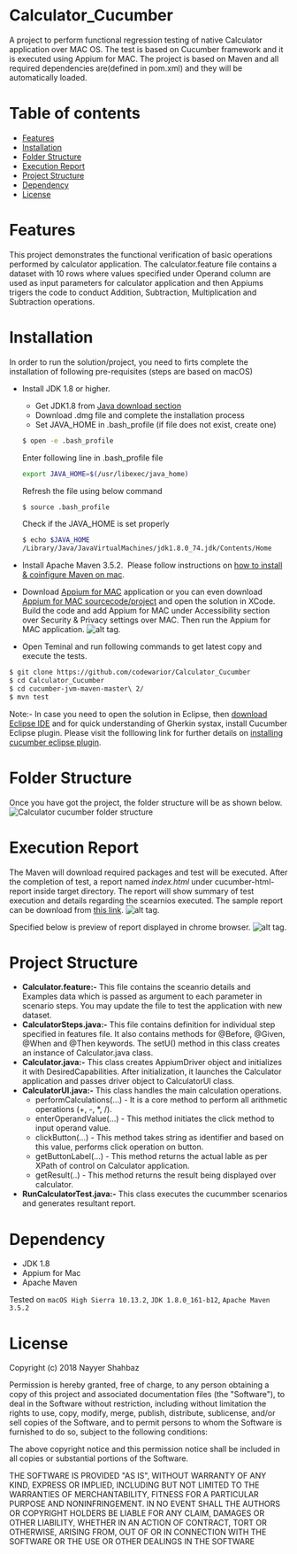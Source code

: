 # Calculator_Cucumber
A project to perform functional regression testing of native Calculator application over MAC OS. The test is based on Cucumber framework and it is executed using Appium for MAC. The project is based on Maven and all required dependencies are(defined in pom.xml) and they will be automatically loaded.

Table of contents
=================

<!--ts-->
   * [Features](#features)
   * [Installation](#installation)
   * [Folder Structure](#folder-structure)
   * [Execution Report](#execution-report)
   * [Project Structure](#project-structure)
   * [Dependency](#dependency)
   * [License](#license)
<!--te-->

Features
========
This project demonstrates the functional verification of basic operations performed by calculator application. The calculator.feature file contains a dataset with 10 rows where values specified under Operand column are used as input parameters for calculator application and then Appiums trigers the code to conduct Addition, Subtraction, Multiplication and Subtraction operations.

Installation
============
In order to run the solution/project, you need to firts complete the installation of following pre-requisites (steps are based on macOS)

* Install JDK 1.8 or higher.
  * Get JDK1.8 from [Java download section](http://www.oracle.com/technetwork/java/javase/downloads/jdk8-downloads-2133151.html)
  * Download .dmg file and complete the installation process
  * Set JAVA_HOME in .bash_profile (if file does not exist, create one)
  ```bash
  $ open -e .bash_profile
  ```
  Enter following line in .bash_profile file
  
  ```bash
  export JAVA_HOME=$(/usr/libexec/java_home)
  ```
  Refresh the file using below command
  ```bash
  $ source .bash_profile
  ```
  Check if the JAVA_HOME is set properly
  ```bash
  $ echo $JAVA_HOME
  /Library/Java/JavaVirtualMachines/jdk1.8.0_74.jdk/Contents/Home
  ```
* Install Apache Maven 3.5.2.
  Please follow instructions on [how to install & coinfigure Maven on mac](  https://openiam.atlassian.net/wiki/spaces/IAMSUITEV3/pages/524742/Installing+Apache+Maven+on+Mac).

* Download [Appium for MAC](https://www.dropbox.com/s/uhtnp3g23mxp5rs/AppiumForMac.app.zip?dl=0) application or you can even download [Appium for MAC sourcecode/project](https://github.com//appium/appium-for-mac) and open the solution in XCode. Build the code and add Appium for MAC under Accessibility section over Security & Privacy settings over MAC. Then run the Appium for MAC application.
![alt tag](https://i.imgur.com/7cI6PxG.png).

* Open Teminal and run following commands to get latest copy and execute the tests.
```bash
$ git clone https://github.com/codewarior/Calculator_Cucumber
$ cd Calculator_Cucumber
$ cd cucumber-jvm-maven-master\ 2/
$ mvn test
```
Note:- In case you need to open the solution in Eclipse, then [download Eclipse IDE]( https://www.eclipse.org/downloads/packages/eclipse-ide-java-developers/mars2) and for quick understanding of Gherkin systax, install Cucumber Eclipse plugin. Please visit the folllowing link for further details on [installing cucumber eclipse plugin]( http://toolsqa.com/cucumber/install-cucumber-eclipse-plugin/).

Folder Structure
================
Once you have got the project, the folder structure will be as shown below.
![](https://i.imgur.com/cmZxELl.png "Calculator cucumber folder structure")

Execution Report
================
The Maven will download required packages and test will be executed. After the completion of test, a report named *index.html* under cucumber-html-report inside target directory. The report will show summary of test execution and details regarding the scearnios executed. The sample report can be download from [this link](https://www.dropbox.com/s/8hnhj2cgh87yhoo/cucumber-html-report.zip?dl=0).
![alt tag](https://i.imgur.com/sVOeppI.png).

Specified below is preview of report displayed in chrome browser.
![alt tag](https://i.imgur.com/MxjKkBJ.png).

Project Structure
=================
* **Calculator.feature:-** This file contains the sceanrio details and Examples data which is passed as argument to each parameter in scenario steps. You may update the file to test the application with new dataset.
* **CalculatorSteps.java:-** This file contains definition for individual step specified in features file. It also contains methods for @Before, @Given, @When and @Then keywords. The setU() method in this class creates an instance of Calculator.java class.
* **Calculator.java:-** This class creates AppiumDriver object and initializes it with DesiredCapabilities. After initialization, it launches the Calculator application and passes driver object to CalculatorUI class.
* **CalculatorUI.java:-** This class handles the main calculation operations.
  * performCalculations(...) - It is a core method to perform all arithmetic operations (+, -, *, /). 
  * enterOperandValue(...) - This method initiates the click method to input operand value.
  * clickButton(...) - This method takes string as identifier and based on this value, performs click operation on button.
  * getButtonLabel(...) - This method returns the actual lable as per XPath of control on Calculator application.
  * getResult(..) - This method returns the result being displayed over calculator.
* **RunCalculatorTest.java:-** This class executes the cucummber scenarios and generates resultant report.

Dependency
==========
* JDK 1.8
* Appium for Mac
* Apache Maven

Tested on `macOS High Sierra 10.13.2`, `JDK 1.8.0_161-b12`, `Apache Maven 3.5.2`

License
=======
Copyright (c) 2018 Nayyer Shahbaz

Permission is hereby granted, free of charge, to any person obtaining a copy of this project and associated documentation files (the "Software"), to deal in the Software without restriction, including without limitation the rights
to use, copy, modify, merge, publish, distribute, sublicense, and/or sell copies of the Software, and to permit persons to whom the Software is furnished to do so, subject to the following conditions:

The above copyright notice and this permission notice shall be included in all copies or substantial portions of the Software.

THE SOFTWARE IS PROVIDED "AS IS", WITHOUT WARRANTY OF ANY KIND, EXPRESS OR IMPLIED, INCLUDING BUT NOT LIMITED TO THE WARRANTIES OF MERCHANTABILITY, FITNESS FOR A PARTICULAR PURPOSE AND NONINFRINGEMENT. IN NO EVENT SHALL THE
AUTHORS OR COPYRIGHT HOLDERS BE LIABLE FOR ANY CLAIM, DAMAGES OR OTHER LIABILITY, WHETHER IN AN ACTION OF CONTRACT, TORT OR OTHERWISE, ARISING FROM, OUT OF OR IN CONNECTION WITH THE SOFTWARE OR THE USE OR OTHER DEALINGS IN THE SOFTWARE
